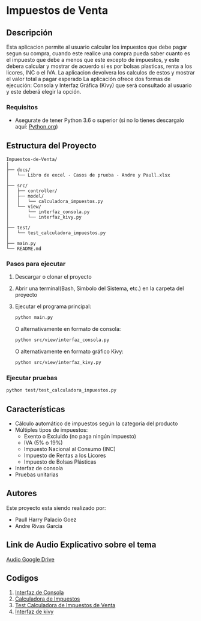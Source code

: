 # Impuestos de Venta

## Descripción
Esta aplicacion permite al usuario calcular los impuestos que debe pagar segun su compra, cuando este realice una compra pueda saber cuanto es el impuesto que debe a menos que este excepto de impuestos, y este debera calcular y mostrar de acuerdo si es por bolsas plasticas, renta a los licores, INC o el IVA.
La aplicacion devolvera los calculos de estos y mostrar el valor total a pagar esperado
La aplicación ofrece dos formas de ejecución: Consola y Interfaz Gráfica (Kivy) que será consultado al usuario y este deberá elegir la opción.

### Requisitos
- Asegurate de tener Python 3.6 o superior (si no lo tienes descargalo aquí: [Python.org](https://www.python.org/downloads/))


## Estructura del Proyecto

```
Impuestos-de-Venta/
│
├── docs/                                      
│   └── Libro de excel - Casos de prueba - Andre y Paull.xlsx
│
├── src/                                       
│   ├── controller/                            
│   ├── model/                                 
│   │   └── calculadora_impuestos.py           
│   └── view/                                  
│       └── interfaz_consola.py
│       └── interfaz_kivy.py            
│
├── test/                                      
│   └── test_calculadora_impuestos.py          
│
├── main.py                                    
└── README.md                                  
```


### Pasos para ejecutar
1. Descargar o clonar el proyecto
2. Abrir una terminal(Bash, Simbolo del Sistema, etc.) en la carpeta del proyecto
3. Ejecutar el programa principal:
   ```bash
   python main.py
   ```
   
   O alternativamente en formato de consola:
   ```bash
   python src/view/interfaz_consola.py
   ```
   
   O alternativamente en formato gráfico Kivy:
   ```bash
   python src/view/interfaz_kivy.py
   ```
   
### Ejecutar pruebas
```bash
python test/test_calculadora_impuestos.py
```

## Características

- Cálculo automático de impuestos según la categoría del producto
- Múltiples tipos de impuestos:
  - Exento o Excluido (no paga ningún impuesto)
  - IVA (5% o 19%)
  - Impuesto Nacional al Consumo (INC)
  - Impuesto de Rentas a los Licores
  - Impuesto de Bolsas Plásticas
- Interfaz de consola 
- Pruebas unitarias 


## Autores
Este proyecto esta siendo realizado por: 
- Paull Harry Palacio Goez 
- Andre Rivas Garcia

## Link de Audio Explicativo sobre el tema

[Audio Google Drive](https://drive.google.com/drive/folders/1fSU6wTmUQqWg4ZMv37Z1zxNohdVUYFGI?usp=drive_link)

## Codigos

1. [Interfaz de Consola](src/view/interfaz_consola.py)
2. [Calculadora de Impuestos](src/model/calculadora_impuestos.py)
3. [Test Calculadora de Impuestos de Venta](test/test_calculadora_impuestos.py)
4. [Interfaz de kivy](src/view/interfaz_kivy.py)
